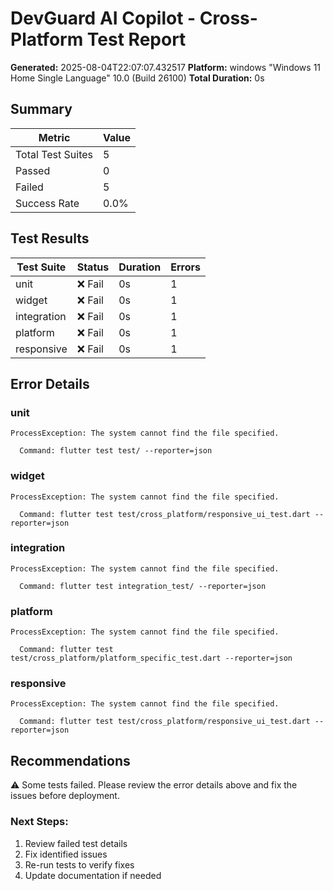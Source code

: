 # DevGuard AI Copilot - Cross-Platform Test Report

**Generated:** 2025-08-04T22:07:07.432517
**Platform:** windows "Windows 11 Home Single Language" 10.0 (Build 26100)
**Total Duration:** 0s

## Summary

| Metric | Value |
|--------|-------|
| Total Test Suites | 5 |
| Passed | 0 |
| Failed | 5 |
| Success Rate | 0.0% |

## Test Results

| Test Suite | Status | Duration | Errors |
|------------|--------|----------|--------|
| unit | ❌ Fail | 0s | 1 |
| widget | ❌ Fail | 0s | 1 |
| integration | ❌ Fail | 0s | 1 |
| platform | ❌ Fail | 0s | 1 |
| responsive | ❌ Fail | 0s | 1 |

## Error Details

### unit

```
ProcessException: The system cannot find the file specified.

  Command: flutter test test/ --reporter=json
```

### widget

```
ProcessException: The system cannot find the file specified.

  Command: flutter test test/cross_platform/responsive_ui_test.dart --reporter=json
```

### integration

```
ProcessException: The system cannot find the file specified.

  Command: flutter test integration_test/ --reporter=json
```

### platform

```
ProcessException: The system cannot find the file specified.

  Command: flutter test test/cross_platform/platform_specific_test.dart --reporter=json
```

### responsive

```
ProcessException: The system cannot find the file specified.

  Command: flutter test test/cross_platform/responsive_ui_test.dart --reporter=json
```

## Recommendations

⚠️ Some tests failed. Please review the error details above and fix the issues before deployment.

### Next Steps:
1. Review failed test details
2. Fix identified issues
3. Re-run tests to verify fixes
4. Update documentation if needed
